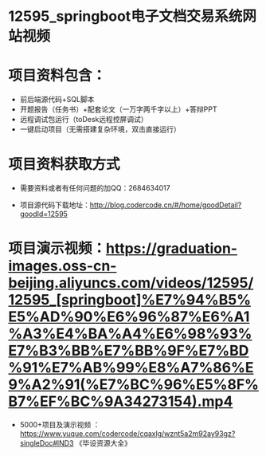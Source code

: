 #   12595_springboot电子文档交易系统网站视频

#   项目资料包含：
*    前后端源代码+SQL脚本
*    开题报告（任务书）+配套论文（一万字两千字以上）+答辩PPT
*   远程调试包运行（toDesk远程控屏调试）
*   一键启动项目（无需搭建复杂环境，双击直接运行）


#   项目资料获取方式
*   需要资料或者有任何问题的加QQ：2684634017

*   项目源代码下载地址：http://blog.codercode.cn/#/home/goodDetail?goodId=12595

#  项目演示视频：https://graduation-images.oss-cn-beijing.aliyuncs.com/videos/12595/12595_[springboot]%E7%94%B5%E5%AD%90%E6%96%87%E6%A1%A3%E4%BA%A4%E6%98%93%E7%B3%BB%E7%BB%9F%E7%BD%91%E7%AB%99%E8%A7%86%E9%A2%91(%E7%BC%96%E5%8F%B7%EF%BC%9A34273154).mp4

*  5000+项目及演示视频 ：https://www.yuque.com/codercode/cqaxlg/wznt5a2m92ay93gz?singleDoc#lND3 《毕设资源大全》
